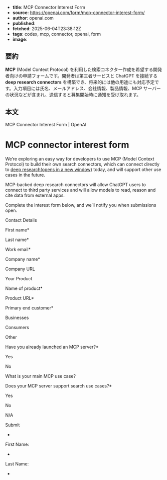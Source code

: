 <!-- metadata -->

- **title**: MCP Connector Interest Form
- **source**: https://openai.com/form/mcp-connector-interest-form/
- **author**: openai.com
- **published**:
- **fetched**: 2025-06-04T23:38:12Z
- **tags**: codex, mcp, connector, openai, form
- **image**:

## 要約

**MCP** (Model Context Protocol) を利用した検索コネクター作成を希望する開発者向けの申請フォームです。開発者は第三者サービスと ChatGPT を接続する **deep research connectors** を構築でき、将来的には他の用途にも対応予定です。入力項目には氏名、メールアドレス、会社情報、製品情報、MCP サーバーの状況などが含まれ、送信すると募集開始時に通知を受け取れます。

## 本文

MCP Connector Interest Form | OpenAI

# MCP connector interest form

We’re exploring an easy way for developers to use MCP (Model Context Protocol) to build their own search connectors, which can connect directly to [deep research⁠(opens in a new window)](https://help.openai.com/en/articles/11487775-connectors-in-chatgpt) today, and will support other use cases in the future.

MCP-backed deep research connectors will allow ChatGPT users to connect to third party services and will allow models to read, reason and cite data from external apps.

Complete the interest form below, and we’ll notify you when submissions open.

Contact Details

First name\*

Last name\*

Work email\*

Company name\*

Company URL

Your Product

Name of product\*

Product URL\*

Primary end customer\*

Businesses

Consumers

Other

Have you already launched an MCP server?\*

Yes

No

What is your main MCP use case?

Does your MCP server support search use cases?\*

Yes

No

N/A

Submit

-

First Name:

-

Last Name:

-
